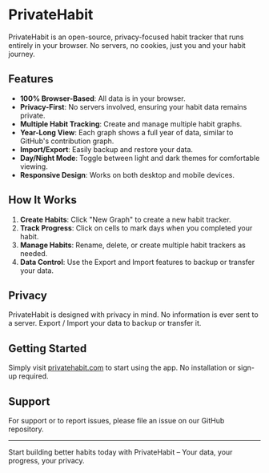 # PrivateHabit

PrivateHabit is an open-source, privacy-focused habit tracker that runs entirely in your browser. No servers, no cookies, just you and your habit journey.

## Features

- **100% Browser-Based**: All data is in your browser.
- **Privacy-First**: No servers involved, ensuring your habit data remains private.
- **Multiple Habit Tracking**: Create and manage multiple habit graphs.
- **Year-Long View**: Each graph shows a full year of data, similar to GitHub's contribution graph.
- **Import/Export**: Easily backup and restore your data.
- **Day/Night Mode**: Toggle between light and dark themes for comfortable viewing.
- **Responsive Design**: Works on both desktop and mobile devices.

## How It Works

1. **Create Habits**: Click "New Graph" to create a new habit tracker.
2. **Track Progress**: Click on cells to mark days when you completed your habit.
3. **Manage Habits**: Rename, delete, or create multiple habit trackers as needed.
4. **Data Control**: Use the Export and Import features to backup or transfer your data.

## Privacy

PrivateHabit is designed with privacy in mind. No information is ever sent to a server. Export / Import your data to backup or transfer it.

## Getting Started

Simply visit [privatehabit.com](https://privatehabit.com) to start using the app. No installation or sign-up required.

## Support

For support or to report issues, please file an issue on our GitHub repository.

---

Start building better habits today with PrivateHabit – Your data, your progress, your privacy.
